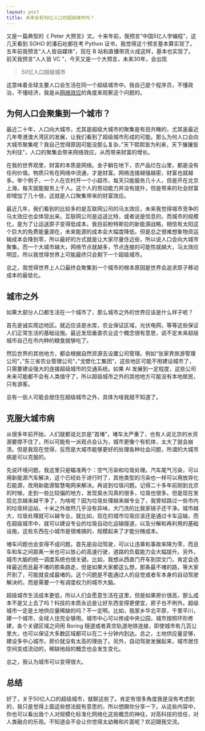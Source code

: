 ```yaml
---
layout: post
title: 未来会有50亿人口的超级城市吗？
---
```


又是一篇典型的《 Peter 大预言》文。十来年前，我预言“中国5亿人学编程”，这几天看到 SOHO 的潘石屹都在考 Python 证书，我觉得这个预言基本算实现了。五年前我预言“人人皆自媒体”，现在 B 站和直播带货火成这样，基本也实现了。前天我预言“人人皆 VC ”，今天又是一个大预言，未来30年，会出现

> 50亿人口超级城市

这意味着全球主要人口会生活在同一个超级城市中。我自己是个程序员，不懂政治，不懂经济，我是从[网络效应](https://happypeter.github.io/binfo/network-effect)的角度来观察这个问题的。

## 为何人口会聚集到一个城市？

最近二十年，人口向大城市，尤其是超级大城市的聚集是有目共睹的，尤其是最近几年粤港澳大湾区的发展，让我们看到了超级城市形成的可能。那么为何人口会向大城市聚集呢？我自己觉得原因可能没那么复杂，”天下熙熙皆为利来，天下攘攘皆为利往"，人口的聚集会带来网络效应，从而带来财富的增长。

在我的世界观里，财富的本质是网络。金子躺在地下，农产品烂在山里，都是没有任何价值。物质只有在网络中流通，才是财富。网络连接越强越密，财富也就越多。举个例子，一个人在农村开一个小超市，每天只能服务几十人，但是开在北京上海，每天就能服务上千人。这个人的劳动能力并没有提升，但是带来的社会财富却增加了几十倍，这就是人口聚集带来的财富效应。

最近几年，我们看到的比较多的是互联网公司的马太效应，未来我觉得城市竞争的马太效应也会体现出来。互联网公司是运送比特，或者说是信息的，而城市的规模化，是为了让运送原子变得低成本。我目前粉特斯拉的新能源战略，相信有太阳这个巨大的免费能量源在，未来能源的成本会大幅度降低。但是总之很难想象物资运输成本会降到零，所以最好的方式就是让大家尽量住近些，所以说人口会向大城市聚集。而一个大城市越大，网络节点就越多，节点连接的可能性就越大，马太效应明显，所以我觉得世界上可能最终只会剩下一个超级城市。

总之，我觉得世界上人口最终会聚集到一个城市的根本原因是世界会追求原子移动成本的最低化。

## 城市之外

如果大部分人口都生活在一个城市了，那么城市之外的世界应该是什么样子呢？

首先是诚实周边地区。就近应该是水库，农业保证区域，光伏电网，等等这些保证人们正常生活的基础设施。最近发现垂直农业这个概念很有意思，说不定未来超级城市自己在市内种的粮食就够吃了。

然后世界的其他地方，都会根据自然资源去设置公司管理。例如“张家界旅游管理公司”，”东三省农业管理公司“，”戈壁化工集团“，这些地区可能不用建设城市了，只需要建设强大的连接超级城市的交通系统。如果 AI 发展到一定程度，这些公司未来可能都不会有人类值守了，所以超级城市之外的其他地方可能没有本地居民，只有游客。

总有一些人可能会居住在超级城市之外，具体为啥我就不知道了。

## 克服大城市病

从很多年前开始，人们就都说北京是”首堵“，堵车太严重了，也有人说北京的水资源要撑不住了，所以可能有一派观点会认为，城市更像个有机体，太大了就会崩溃。但是我现在觉得，反而是大城市能够更好的处理各种社会问题，所谓的大城市病是可以克服的。

先说环境问题，我这里只是瞄准两个：空气污染和垃圾处理。汽车尾气污染，可以用新能源汽车解决，这个已经处于进行时了，其他类型的污染也一样可以用放弃化石能源，改用新能源智慧电网来解决。再说到垃圾问题。记得二十多年前刚到北京的时候，走到一些比较偏的地方，发现臭水沟真的很多，垃圾也很多。但是现在发现北京越来越干净了，为啥呢？因为垃圾处理越来越专业了，我曾经路过一些市内的垃圾转运站，十米之外居然几乎没有异味，大门洗的比我家镜子还干净。城市越大，垃圾处理就可以越专业，就比如，现在的城市垃圾应该还是通过卡车运输，而在超级城市中，就可以建设专业的垃圾自动化运输隧道，以及分解和再利用的基础设施，这些东西在小城市是很难搞的，规模起来了才能分摊成本。

堵车问题也会变得不成问题。首先是自动驾驶，可以让违章和事故率降为零，而且车和车之间距离一米也可以放心的高速行驶，道路的负载能力会大幅提升。另外，城市大脑的统一调度系统也很关键。比如，我想从西直门开车到崇文门，肯定会选择最近而且最不堵的那条路走，但是如果大家都这么想，那条最不堵的路，等大家开到了，可能就变成最堵的。这个问题是不能通过人的自觉或者车本身的自动驾驶解决的，而是需要一个有调度权力的城市大脑。

超级城市生活成本更低，所以人们会愿意生活在这里，但是如果房价很高，那么成本不是又上去了吗？科技的本质永远是让好东西变得更便宜，房子也不例外。超级城市一定是土地供应量稀缺的吗？不一定啊。比如，我家乡华北平原，千里平川，建一个城市，全球人住完全够用。城市中心可以修成中央公园，城市按照环形修建，各个关键区域之间用 Boring 隧道或者真空轨道地铁连接，即使城市有几百公里大，也可以保证大多数区域都可以在二十分钟内到达。总之，土地供应量足够，建设多中心城市，房价就没有太高的理由了。另外，自动驾驶发展起来，城市居住空间变成流动的，稀缺地段的概念也会发生变化。

总之，我认为城市可以变得很大。

## 总结

好了，关于50亿人口的超级城市，就聊这些了。肯定有很多角度我是没有考虑到的，我只是觉得上面这些想法挺有意思的，所以想跟你分享一下。从这些内容中，你也可以看出我个人对规模化标准化网络化这些概念的神往，对高科技的信任，对人类融合的乐观。不知道会不会让你觉得太幼稚和片面呢？欢迎跟我交流。
